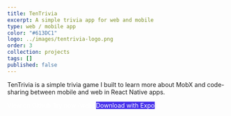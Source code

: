 ```yaml
---
title: TenTrivia
excerpt: A simple trivia app for web and mobile
type: web / mobile app
color: "#613DC1"
logo: ../images/tentrivia-logo.png
order: 3
collection: projects
tags: []
published: false
---
```


TenTrivia is a simple trivia game I built to learn more about MobX and code-sharing between mobile and web in React Native apps.

<div class="flex items-center justify-center mb-16">
    <a href="https://github.com/jaydenwindle/tentrivia" target="_blank" rel="noreferrer" style="color: #fff; text-decoration: none" class="bg-gray-900 hover:bg-gray-800 hover:shadow-lg text-white font-bold py-2 px-4 rounded flex flex-row">
        View on Github
    </a>
    <a href="https://tentrivia.netlify.com/" target="_blank" rel="noreferrer" style="color: #fff; text-decoration: none" class="bg-gray-900 hover:bg-gray-800 hover:shadow-lg text-white font-bold py-2 px-4 rounded flex flex-row ml-4">
        Try now (web)
    </a>
    <a href="https://expo.io/@jaydenwindle/tentrivia" target="_blank" rel="noreferrer" style="background-color: #4630EB; color: #fff; text-decoration: none" class="hover:bg-gray-800 hover:shadow-lg text-white font-bold py-2 px-4 rounded flex flex-row ml-4">
        Download with Expo
    </a>
</div>

